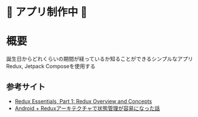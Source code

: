 # 🚧 アプリ制作中 🚧

# 概要
誕生日からどれくらいの期間が経っているか知ることができるシンプルなアプリ  
Redux, Jetpack Composeを使用する  

## 参考サイト
- [Redux Essentials, Part 1: Redux Overview and Concepts](https://redux.js.org/tutorials/essentials/part-1-overview-concepts)  
- [Android + Reduxアーキテクチャで状態管理が容易になった話](https://qiita.com/Urotea/items/8cbc8f55406b6ff32bbd)  
